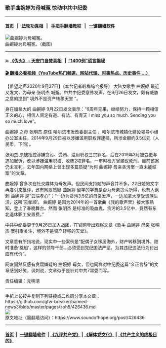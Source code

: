 ### 歌手曲婉婷为母喊冤 惊动中共中纪委
------------------------

#### [首页](https://github.com/gfw-breaker/banned-news3/blob/master/README.md) &nbsp;&nbsp;|&nbsp;&nbsp; [法轮功真相](https://github.com/begood0513/basic/blob/master/README.md)  &nbsp;&nbsp;|&nbsp;&nbsp; [手把手翻墙教程](https://github.com/gfw-breaker/guides/wiki)  &nbsp;&nbsp;|&nbsp;&nbsp; [一键翻墙软件](https://github.com/gfw-breaker/nogfw/blob/master/README.md)  



<div><img alt="曲婉婷为母喊冤。" src="https://img.soundofhope.org/2020-09/eiufstauwaefr5r-1601254810097.jpg"/>
<br/><figcaption class="caption">
 曲婉婷为母喊冤。（截图）
</figcaption></div><hr/>

#### 💥 [《伪火》 - 天安门自焚真相 ](http://158.247.195.190:10000/videos/blog/weihuo.html)&nbsp; |&nbsp; [“1400例”谎言揭秘  ](http://158.247.195.190:10000/videos/blog/jiexi1400.html)

#### [ 🎬  翻墙必看视频（YouTube热门频道、网站代理、时事热点、历史事件 ...）](https://github.com/gfw-breaker/links/blob/master/banned.md)

<div><div class="Content__Wrapper sc-1bvya0-0 grZQxZ">
 <p class="meta-top">
  <span class="meta">
   【希望之声2020年9月27日】（本台记者韩梅综合报导）
  </span>
  大陆女歌手
  <ok href="/term/385564">
   曲婉婷
  </ok>
  最近又发文，为母亲
  <ok href="/term/385567">
   张明杰
  </ok>
  喊冤。中共中纪委意外发声，在9月26日发文，颇有威胁之意的提到“
  <ok href="/term/385573">
   境外不是资产转移天堂
  </ok>
  ”。
 </p>
 <p>
  身在加拿大的
  <ok href="/term/385564">
   曲婉婷
  </ok>
  9月22日发文表示：“6周年无果，继续努力，保持一颗相信正义的心，相信人间定有道、有法、有青天 I miss you so much. Sending you so much love”。
 </p>
 <div class="AD_Embed__Wrap-sc-1xslmin-0 igMuqX module desktop">
  <div>
  </div>
 </div>
 <p>
  <ok href="/term/385564">
   曲婉婷
  </ok>
  之母
  <ok href="/term/385567">
   张明杰
  </ok>
  原任
  <ok href="/term/385570">
   哈尔滨市发改委副主任
  </ok>
  、哈尔滨市城镇化建设领导小组办公室主任，2014年9月29日被以涉嫌滥用职权罪逮捕，所涉金额约3.5亿元（人民币，下同）。
 </p>
 <p>
  <ok href="/term/385567">
   张明杰
  </ok>
  原被指控涉嫌贪污、受贿、滥用职权三宗罪名，后在2019年3月被变更与追加起诉，改以涉嫌滥用职权、收贿2项罪名。一审时检方曾建议死刑。目前该案仍未宣判。去年国内网络上曾出现多篇质疑“为何
  <ok href="/term/385564">
   曲婉婷
  </ok>
  母亲贪污案一直未能结案”的文章。
 </p>
 <p>
  <ok href="/term/385564">
   曲婉婷
  </ok>
  曾多次在社交媒体为母发声。但民间支持她的声音并不多。22日她的文字再度引来批评，还有网友质疑
  <ok href="/term/385564">
   曲婉婷
  </ok>
  留学的学费是否为母亲贪污所得，也有人讽刺
  <ok href="/term/385564">
   曲婉婷
  </ok>
  是“云端孝心”：“一边为贪污3.5亿的母亲发声，一边加拿大享受贵族生活，这叫‘云孝顺’。
  <ok href="/term/385564">
   曲婉婷
  </ok>
  是因为2014年的一首歌曲《我的歌声里》被大家熟知，登上了春晚舞台。然而
  <ok href="/term/385567">
   张明杰
  </ok>
  是标准的吸血鬼，贪污的3.5亿中，竟然有东北退休职工安置费。”
 </p>
 <p>
  中共中纪委更于9月26日加入战团，在官网登出观察文章《歌手
  <ok href="/term/385564">
   曲婉婷
  </ok>
  母亲
  <ok href="/term/385567">
   张明杰
  </ok>
  案引发关注，境外不是资产转移的天堂》。
 </p>
 <p>
  文章意有所指地说，现实中一些案例是“配偶子女移居海外，财产转移到境外，随时准备‘跳船’，这样的领导干部...必须受到党纪国法严惩，为其违纪违法行为付出应有代价”。
 </p>
 <p>
  网友固然反感有贪腐嫌疑的
  <ok href="/term/385564">
   曲婉婷
  </ok>
  母女，但也同样对中纪委这篇“义正言辞”的文章感到好笑，讽刺说，文章似乎是针对中共7常委而写。
 </p>
 <p class="meta-btm">
  责任编辑：元明清
 </p>
</div>
</div>
<hr/>
手机上长按并复制下列链接或二维码分享本文章：<br/>
https://github.com/gfw-breaker/banned-news3/blob/master/pages/soh5/426436.md <br/>
<a href='https://github.com/gfw-breaker/banned-news3/blob/master/pages/soh5/426436.md'><img src='https://github.com/gfw-breaker/banned-news3/blob/master/pages/soh5/426436.md.png'/></a> <br/>
原文地址（需翻墙访问）：https://www.soundofhope.org/post/426436


------------------------
#### [首页](https://github.com/gfw-breaker/banned-news3/blob/master/README.md) &nbsp;|&nbsp; [一键翻墙软件](https://github.com/gfw-breaker/nogfw/blob/master/README.md) &nbsp;| [《九评共产党》](https://github.com/gfw-breaker/9ping.md/blob/master/README.md#九评之一评共产党是什么) | [《解体党文化》](https://github.com/gfw-breaker/jtdwh.md/blob/master/README.md) | [《共产主义的终极目的》](https://github.com/gfw-breaker/gczydzjmd.md/blob/master/README.md)


<img src='http://gfw-breaker.win/banned-news3/pages/soh5/426436.md' width='0px' height='0px'/>